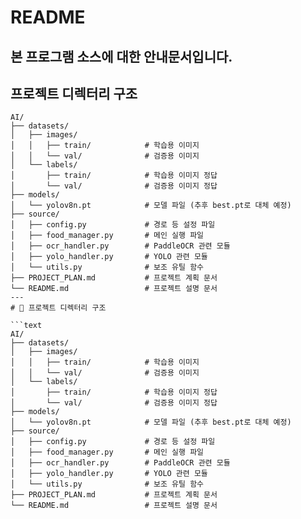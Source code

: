 # README
본 프로그램 소스에 대한 안내문서입니다.
---
## 프로젝트 디렉터리 구조

```text
AI/
├── datasets/
│   ├── images/
│   │   ├── train/            # 학습용 이미지
│   │   └── val/              # 검증용 이미지
│   └── labels/
│       ├── train/            # 학습용 이미지 정답
│       └── val/              # 검증용 이미지 정답
├── models/
│   └── yolov8n.pt            # 모델 파일 (추후 best.pt로 대체 예정)
├── source/
│   ├── config.py             # 경로 등 설정 파일
│   ├── food_manager.py       # 메인 실행 파일
│   ├── ocr_handler.py        # PaddleOCR 관련 모듈
│   ├── yolo_handler.py       # YOLO 관련 모듈
│   └── utils.py              # 보조 유틸 함수
├── PROJECT_PLAN.md           # 프로젝트 계획 문서
└── README.md                 # 프로젝트 설명 문서
---
# 📁 프로젝트 디렉터리 구조

```text
AI/
├── datasets/
│   ├── images/
│   │   ├── train/            # 학습용 이미지
│   │   └── val/              # 검증용 이미지
│   └── labels/
│       ├── train/            # 학습용 이미지 정답
│       └── val/              # 검증용 이미지 정답
├── models/
│   └── yolov8n.pt            # 모델 파일 (추후 best.pt로 대체 예정)
├── source/
│   ├── config.py             # 경로 등 설정 파일
│   ├── food_manager.py       # 메인 실행 파일
│   ├── ocr_handler.py        # PaddleOCR 관련 모듈
│   ├── yolo_handler.py       # YOLO 관련 모듈
│   └── utils.py              # 보조 유틸 함수
├── PROJECT_PLAN.md           # 프로젝트 계획 문서
└── README.md                 # 프로젝트 설명 문서
